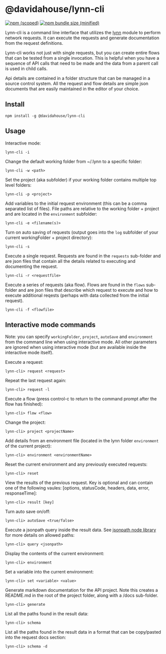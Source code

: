 # @davidahouse/lynn-cli

[![npm (scoped)](https://img.shields.io/npm/v/lynn-cli.svg)](https://www.npmjs.com/package/lynn-cli)
[![npm bundle size (minified)](https://img.shields.io/bundlephobia/min/lynn-cli.svg)](https://www.npmjs.com/package/lynn-cli)

Lynn-cli is a command line interface that utilizes the [lynn](https://github.com/davidahouse/lynn) module to perform network requests. It can execute the requests and generate documentation from the request definitions.

Lynn-cli works not just with single requests, but you can create entire flows that can be tested from a single invocation. This is helpful when you have a sequence of API calls that need to be made and the data from a parent call is used in child calls.

Api details are contained in a folder structure that can be managed in a source control system. All the request and flow details are simple json documents that are easily maintained in the editor of your choice.

## Install

```
npm install -g @davidahouse/lynn-cli
```

## Usage

Interactive mode:

```
lynn-cli -i
```

Change the default working folder from ~/.lynn to a specific folder:

```
lynn-cli -w <path>
```

Set the project (aka subfolder) if your working folder contains multiple top level folders:

```
lynn-cli -p <project>
```

Add variables to the initial request environment (this can be a comma separated list of files). File paths are relative to the working folder + project and are located in the `environment` subfolder:

```
lynn-cli -e <filename(s)>
```

Turn on auto saving of requests (output goes into the `log` subfolder of your current workingFolder + project directory):

```
lynn-cli -s
```

Execute a single request. Requests are found in the `requests` sub-folder and are json files that contain all the details related to executing and documenting the request.

```
lynn-cli -r <requestfile>
```

Execute a series of requests (aka flow). Flows are found in the `flows` sub-folder and are json files that describe which request to execute and how to execute additional reqests (perhaps with data collected from the initial request).

```
lynn-cli -f <flowfile>
```

## Interactive mode commands

Note: you can specify `workingFolder`, `project`, `autoSave` and `environment` from the command line when using interactive mode. All other parameters are ignored when using interactive mode (but are available inside the interactive mode itself).

Execute a request:

```
lynn-cli> request <request>
```

Repeat the last request again:

```
lynn-cli> request -l
```

Execute a flow (press control-c to return to the command prompt after the flow has finished):

```
lynn-cli> flow <flow>
```

Change the project:

```
lynn-cli> project <projectName>
```

Add details from an environment file (located in the lynn folder `environment` of the current project):

```
lynn-cli> environment <environmentName>
```

Reset the current environment and any previously executed requests:

```
lynn-cli> reset
```

View the results of the previous request. Key is optional and can contain one of the following vaules: [options, statusCode, headers, data, error, responseTime]:

```
lynn-cli> result [key]
```

Turn auto save on/off:

```
lynn-cli> autoSave <true/false>
```

Execute a jsonpath query inside the result data. See [jsonpath node library](https://github.com/dchester/jsonpath) for more details on allowed paths:

```
lynn-cli> query <jsonpath>
```

Display the contents of the current environment:

```
lynn-cli> environment
```

Set a variable into the current environment:

```
lynn-cli> set <variable> <value>
```

Generate markdown documentation for the API project. Note this creates a README.md in the root of the project folder, along with a /docs sub-folder.

```
lynn-cli> generate
```

List all the paths found in the result data:

```
lynn-cli> schema
```

List all the paths found in the result data in a format that can be copy/pasted into the request docs section:

```
lynn-cli> schema -d
```
